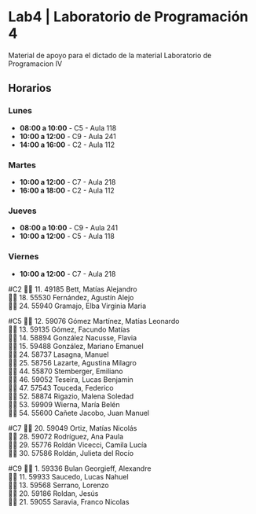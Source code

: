 # Lab4 | Laboratorio de Programación 4

Material de apoyo para el dictado de la material Laboratorio de Programacion IV 

## Horarios

### Lunes
- **08:00 a 10:00** - C5 - Aula 118
- **10:00 a 12:00** - C9 - Aula 241
- **14:00 a 16:00** - C2 - Aula 112

### Martes
- **10:00 a 12:00** - C7 - Aula 218
- **16:00 a 18:00** - C2 - Aula 112

### Jueves
- **08:00 a 10:00** - C9 - Aula 241
- **10:00 a 12:00** - C5 - Aula 118

### Viernes
- **10:00 a 12:00** - C7 - Aula 218

#C2
🔴🔴 11. 49185  Bett, Matías Alejandro                             
🔴🔴 18. 55530  Fernández, Agustín Alejo                           
🔴🔴 24. 55940  Gramajo, Elba Virginia Maria                       

#C5
🔴🔴 12. 59076  Gómez Martínez, Matías Leonardo                    
🔴🔴 13. 59135  Gómez, Facundo Matías                              
🔴🔴 14. 58894  González Nacusse, Flavia                           
🔴🔴 15. 59488  González, Mariano Emanuel                          
🔴🔴 24. 58737  Lasagna, Manuel                                    
🔴🔴 25. 58756  Lazarte, Agustina Milagro                          
🔴🔴 44. 55870  Stemberger, Emiliano                               
🔴🔴 46. 59052  Teseira, Lucas Benjamin                            
🔴🔴 47. 57543  Touceda, Federico                                  
🔴🔴 52. 58874  Rigazio, Malena Soledad                            
🔴🔴 53. 59909  Wierna, María Belén                                
🔴🔴 54. 55600  Cañete Jacobo, Juan Manuel                         

#C7
🔴🔴 20. 59049  Ortiz, Matías Nicolás                              
🔴🔴 28. 59072  Rodríguez, Ana Paula                               
🔴🔴 29. 55776  Roldán Vicecci, Camila Lucía                       
🔴🔴 30. 57586  Roldán, Julieta del Rocío                          

#C9
🔴🔴  1. 59336  Bulan Georgieff, Alexandre                         
🔴🔴 11. 59933  Saucedo, Lucas Nahuel                              
🔴🔴 13. 59568  Serrano, Lorenzo                                   
🔴🔴 20. 59186  Roldan, Jesús                                      
🔴🔴 21. 59055  Saravia, Franco Nicolas                            